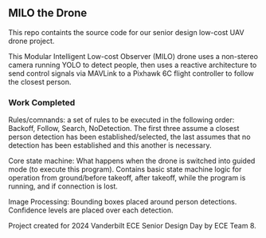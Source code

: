 ## MILO the Drone

This repo containts the source code for our senior design low-cost UAV drone project.

This Modular Intelligent Low-cost Observer (MILO) drone uses a non-stereo camera running YOLO to detect people, then uses a reactive architecture to send control signals via MAVLink to a Pixhawk 6C flight controller to follow the closest person. 

### Work Completed
Rules/comnands: a set of rules to be executed in the following order: Backoff, Follow, Search, NoDetection. The first three assume a closest person detection has been established/selected, the last assumes that no detection has been established and this another is necessary.

Core state machine: What happens when the drone is switched into guided mode (to execute this program). Contains basic state machine logic for operation from ground/before takeoff, after takeoff, while the program is running, and if connection is lost.

Image Processing: Bounding boxes placed around person detections. Confidence levels are placed over each detection.

Project created for 2024 Vanderbilt ECE Senior Design Day by ECE Team 8.
